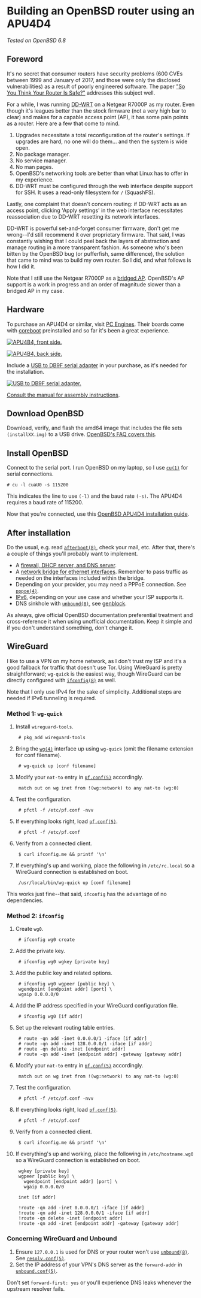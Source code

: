 # Building an OpenBSD router using an APU4D4

*Tested on OpenBSD 6.8*

## Foreword

It's no secret that consumer routers have security problems (600 CVEs
between 1999 and January of 2017, and those were only the disclosed
vulnerabilities) as a result of poorly engineered software. The paper
["So You Think Your Router Is
Safe?"](https://repository.stcloudstate.edu/cgi/viewcontent.cgi?article=1067&context=msia_etds)
addresses this subject well.

For a while, I was running [DD-WRT](https://dd-wrt.com/) on a Netgear
R7000P as my router. Even though it's leagues better than the stock
firmware (not a very high bar to clear) and makes for a capable access
point (AP), it has some pain points as a router. Here are a few that come to
mind.

1. Upgrades necessitate a total reconfiguration of the router's
   settings. If upgrades are hard, no one will do them... and then the
   system is wide open.
1. No package manager.
1. No service manager.
1. No man pages.
1. OpenBSD's networking tools are better than what Linux has to offer in
   my experience.
1. DD-WRT must be configured through the web interface despite support
   for SSH. It uses a read-only filesystem for `/` (SquashFS).

Lastly, one complaint that doesn't concern routing: if DD-WRT acts as an
access point, clicking 'Apply settings' in the web interface
necessitates reassociation due to DD-WRT resetting its network
interfaces.

DD-WRT is powerful set-and-forget consumer firmware, don't get me
wrong--I'd still recommend it over proprietary firmware. That said,
I was constantly wishing that I could peel back the layers of
abstraction and manage routing in a more transparent fashion. As someone
who's been bitten by the OpenBSD bug (or pufferfish, same difference),
the solution that came to mind was to build my own router. So I did, and
what follows is how I did it.

Note that I still use the Netgear R7000P as a [bridged
AP](https://wiki.dd-wrt.com/wiki/index.php/Wireless_access_point). OpenBSD's
AP support is a work in progress and an order of magnitude slower than
a bridged AP in my case.

## Hardware

To purchase an APU4D4 or similar, visit [PC
Engines](https://pcengines.ch/). Their boards come with
[coreboot](https://www.coreboot.org/) preinstalled and so far it's been
a great experience.

[![APU4B4, front side.](/images/apu4b4_1_thumb.jpg)](/images/apu4b4_1.jpg)

[![APU4B4, back side.](/images/apu4b4_2_thumb.jpg)](/images/apu4b4_2.jpg)

Include a [USB to DB9F serial
adapter](https://www.pcengines.ch/usbcom1a.htm) in your purchase, as
it's needed for the installation.

[![USB to DB9F serial adapter.](/images/usbcom1a_thumb.jpg)](/images/usbcom1a.jpg)

[Consult the manual for assembly
instructions](https://pcengines.ch/pdf/apu4.pdf).

## Download OpenBSD

Download, verify, and flash the amd64 image that includes the file sets
`(installXX.img)` to a USB drive. [OpenBSD's FAQ covers
this](https://www.openbsd.org/faq/faq4.html).

## Install OpenBSD

Connect to the serial port. I run OpenBSD on my laptop, so I use
[`cu(1)`](https://man.openbsd.org/cu) for serial connections.

    # cu -l cuaU0 -s 115200

This indicates the line to use `(-l)` and the baud rate `(-s)`. The APU4D4
requires a baud rate of 115200.

Now that you're connected, use this [OpenBSD APU4D4 installation
guide](https://hofmeyr.de/OpenBSD%20on%20APU4/).

## After installation

Do the usual, e.g. read
[`afterboot(8)`](https://man.openbsd.org/afterboot), check your mail,
etc. After that, there's a couple of things you'll probably want to
implement.

- A [firewall, DHCP server, and DNS
  server](https://www.openbsd.org/faq/pf/example1.html).
- A [network bridge for ethernet
  interfaces](https://www.openbsd.org/faq/faq6.html#Bridge). Remember to
  pass traffic as needed on the interfaces included within the
  bridge.
- Depending on your provider, you may need a PPPoE connection. See
  [`pppoe(4)`](https://man.openbsd.org/pppoe).
- [IPv6](https://lipidity.com/openbsd/router/), depending on your use
  case and whether your ISP supports it.
- DNS sinkhole with [`unbound(8)`](https://man.openbsd.org/unbound), see
  [genblock](/src/dotfiles/file/.local/bin/genblock.html).

As always, give official OpenBSD documentation preferential treatment
and cross-reference it when using unofficial documentation. Keep it
simple and if you don't understand something, don't change it.

## WireGuard

I like to use a VPN on my home network, as I don't trust my ISP and it's
a good fallback for traffic that doesn't use Tor. Using WireGuard is
pretty straightforward; `wg-quick` is the easiest way, though WireGuard
can be directly configured with
[`ifconfig(8)`](https://man.openbsd.org/ifconfig) as well.

Note that I only use IPv4 for the sake of simplicity. Additional steps
are needed if IPv6 tunneling is required.

### Method 1: `wg-quick`

1. Install `wireguard-tools`.

        # pkg_add wireguard-tools

1. Bring the [`wg(4)`](https://man.openbsd.org/wg) interface up using
   `wg-quick` (omit the filename extension for conf filename).

        # wg-quick up [conf filename]

1. Modify your `nat-to` entry in
   [`pf.conf(5)`](https://man.openbsd.org/man/pf.conf) accordingly.

        match out on wg inet from !(wg:network) to any nat-to (wg:0)

1. Test the configuration.

        # pfctl -f /etc/pf.conf -nvv

1. If everything looks right, load [`pf.conf(5)`](https://man.openbsd.org/pf.conf).

        # pfctl -f /etc/pf.conf

1. Verify from a connected client.

        $ curl ifconfig.me && printf '\n'

1. If everything's up and working, place the following in
   `/etc/rc.local` so a WireGuard connection is established on boot.

        /usr/local/bin/wg-quick up [conf filename]

This works just fine--that said, `ifconfig` has the advantage of no
dependencies.

### Method 2: `ifconfig`

1. Create `wg0`.

        # ifconfig wg0 create

1. Add the private key.

        # ifconfig wg0 wgkey [private key]

1. Add the public key and related options.

        # ifconfig wg0 wgpeer [public key] \
        wgendpoint [endpoint addr] [port] \
        wgaip 0.0.0.0/0

1. Add the IP address specified in your WireGuard configuration file.

        # ifconfig wg0 [if addr]

1. Set up the relevant routing table entries.

        # route -qn add -inet 0.0.0.0/1 -iface [if addr]
        # route -qn add -inet 128.0.0.0/1 -iface [if addr]
        # route -qn delete -inet [endpoint addr]
        # route -qn add -inet [endpoint addr] -gateway [gateway addr]

1. Modify your `nat-to` entry in
   [`pf.conf(5)`](https://man.openbsd.org/man/pf.conf) accordingly.

        match out on wg inet from !(wg:network) to any nat-to (wg:0)

1. Test the configuration.

        # pfctl -f /etc/pf.conf -nvv

1. If everything looks right, load [`pf.conf(5)`](https://man.openbsd.org/pf.conf).

        # pfctl -f /etc/pf.conf

1. Verify from a connected client.

        $ curl ifconfig.me && printf '\n'

1. If everything's up and working, place the following in
   `/etc/hostname.wg0` so a WireGuard connection is established on boot.

        wgkey [private key]
        wgpeer [public key] \
          wgendpoint [endpoint addr] [port] \
          wgaip 0.0.0.0/0

        inet [if addr]

        !route -qn add -inet 0.0.0.0/1 -iface [if addr]
        !route -qn add -inet 128.0.0.0/1 -iface [if addr]
        !route -qn delete -inet [endpoint addr]
        !route -qn add -inet [endpoint addr] -gateway [gateway addr]

### Concerning WireGuard and Unbound

1. Ensure `127.0.0.1` is used for DNS or your router won't use
   [`unbound(8)`](https://man.openbsd.org/man8/unbound.8). See
   [`resolv.conf(5)`](https://man.openbsd.org/resolv.conf).
1. Set the IP address of your VPN's DNS server as the `forward-addr` in
   [`unbound.conf(5)`](https://man.openbsd.org/unbound.conf).

Don't set `forward-first: yes` or you'll experience DNS leaks whenever
the upstream resolver fails.
